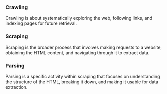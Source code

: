 ### Crawling
Crawling is about systematically exploring the web, following links,
and indexing pages for future retrieval.

### Scraping
Scraping is the broader process that involves making requests to a website,
obtaining the HTML content, and navigating through it to extract data.

### Parsing
Parsing is a specific activity within scraping that focuses on understanding
the structure of the HTML, breaking it down, and making it usable for data extraction.
